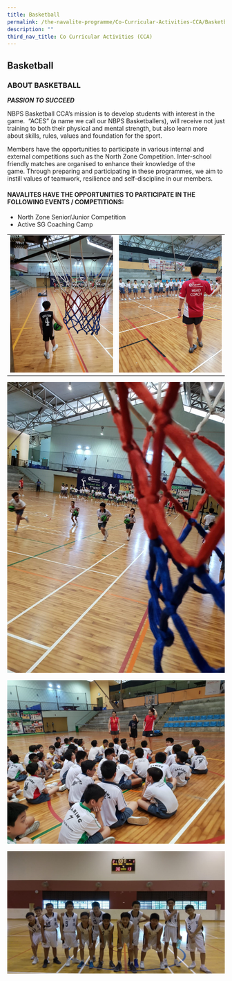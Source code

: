 ```yaml
---
title: Basketball
permalink: /the-navalite-programme/Co-Curricular-Activities-CCA/Basketball/
description: ""
third_nav_title: Co Curricular Activities (CCA)
---
```

## Basketball 

### ABOUT BASKETBALL

  

_**PASSION TO SUCCEED**_

  
NBPS Basketball CCA’s mission is to develop students with interest in the game.  “ACES” (a name we call our NBPS Basketballers), will receive not just training to both their physical and mental strength, but also learn more about skills, rules, values and foundation for the sport.

Members have the opportunities to participate in various internal and external competitions such as the North Zone Competition. Inter-school friendly matches are organised to enhance their knowledge of the game. Through preparing and participating in these programmes, we aim to instill values of teamwork, resilience and self-discipline in our members.

#### NAVALITES HAVE THE OPPORTUNITIES TO PARTICIPATE IN THE FOLLOWING EVENTS / COMPETITIONS:

*   North Zone Senior/Junior Competition
*   Active SG Coaching Camp


|  | | 
| -------- | -------- | 
|  ![](/images/bb1.jpeg)   |    ![](/images/bb4.jpeg)  | 

![](/images/bb3.jpeg)

![](/images/bb2.jpeg)

![](/images/bb5.jpeg)